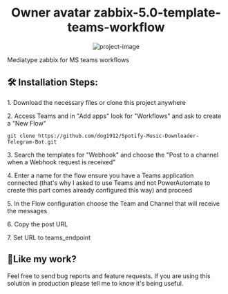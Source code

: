 <h1 align="center" id="title">Owner avatar zabbix-5.0-template-teams-workflow</h1>

<p align="center"><img src="https://socialify.git.ci/dog1912/zabbix-5.0-template-teams-workflow/image?language=1&amp;owner=1&amp;name=1&amp;stargazers=1&amp;theme=Light" alt="project-image"></p>

<p id="description">Mediatype zabbix for MS teams workflows</p>

<h2>🛠️ Installation Steps:</h2>

<p>1. Download the necessary files or clone this project anywhere</p>

<p>2. Access Teams and in "Add apps" look for "Workflows" and ask to create a "New Flow"</p>

```
git clone https://github.com/dog1912/Spotify-Music-Downloader-Telegram-Bot.git
```

<p>3. Search the templates for "Webhook" and choose the "Post to a channel when a Webhook request is received"</p>

<p>4. Enter a name for the flow ensure you have a Teams application connected (that's why I asked to use Teams and not PowerAutomate to create this part comes already configured this way) and proceed</p>

<p>5. In the Flow configuration choose the Team and Channel that will receive the messages</p>

<p>6. Copy the post URL</p>

<p>7. Set URL to teams_endpoint</p>

<h2>💖Like my work?</h2>

Feel free to send bug reports and feature requests. If you are using this solution in production please tell me to know it's being useful.
